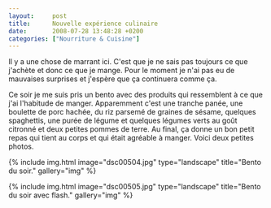 ```yaml
---
layout:     post
title:      Nouvelle expérience culinaire
date:       2008-07-28 13:48:28 +0200
categories: ["Nourriture & Cuisine"]
---
```


Il y a une chose de marrant ici. C'est que je ne sais pas toujours ce que j'achète et donc ce que je mange. Pour le
moment je n'ai pas eu de mauvaises surprises et j'espère que ça continuera comme ça.

<!--more-->

Ce soir je me suis pris un bento avec des produits qui ressemblent à ce que j'ai l'habitude de manger. Apparemment
c'est une tranche panée, une boulette de porc hachée, du riz parsemé de graines de sésame, quelques spaghettis, une
purée de légume et quelques légumes verts au goût citronné et deux petites pommes de terre. Au final, ça donne un
bon petit repas qui tient au corps et qui était agréable à manger. Voici deux petites photos.

<!-- /assets/images/posts/2008-07-28-nouvelle-experience-cullinaire/dsc00504.jpg -->
{% include img.html
    image="dsc00504.jpg"
    type="landscape"
    title="Bento du soir."
    gallery="img"
%}

<!-- /assets/images/posts/2008-07-28-nouvelle-experience-cullinaire/dsc00505.jpg -->
{% include img.html
    image="dsc00505.jpg"
    type="landscape"
    title="Bento du soir avec flash."
    gallery="img"
%}

